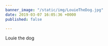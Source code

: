 ```yaml
---
banner_image: "/static/img/LouieTheDog.jpg"
date: 2019-03-07 16:05:36 +0000
published: false

---
```

Louie the dog 